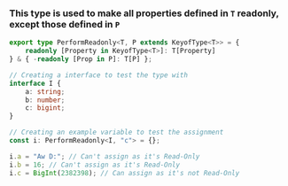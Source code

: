 ### This type is used to make all properties defined in `T` readonly, except those defined in `P`

```ts
export type PerformReadonly<T, P extends KeyofType<T>> = {
    readonly [Property in KeyofType<T>]: T[Property]
} & { -readonly [Prop in P]: T[P] };

// Creating a interface to test the type with
interface I {
    a: string;
    b: number;
    c: bigint;
}

// Creating an example variable to test the assignment
const i: PerformReadonly<I, "c"> = {};

i.a = "Aw D:"; // Can't assign as it's Read-Only
i.b = 16; // Can't assign as it's Read-Only
i.c = BigInt(2382398); // Can assign as it's not Read-Only
```
